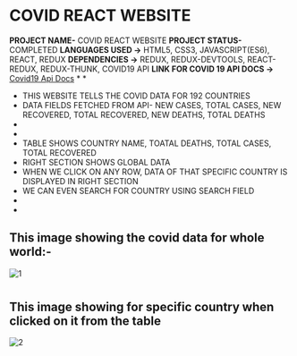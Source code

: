 # COVID REACT WEBSITE
__PROJECT NAME-__ COVID REACT WEBSITE
__PROJECT STATUS-__ COMPLETED
__LANGUAGES USED ->__ HTML5, CSS3, JAVASCRIPT(ES6), REACT, REDUX
__DEPENDENCIES ->__ REDUX, REDUX-DEVTOOLS, REACT-REDUX, REDUX-THUNK, COVID19 API
__LINK FOR COVID 19 API DOCS ->__ [Covid19 Api Docs](https://documenter.getpostman.com/view/10808728/SzS8rjbc)
*
*
* THIS WEBSITE TELLS THE COVID DATA FOR 192 COUNTRIES
* DATA FIELDS FETCHED FROM API- NEW CASES, TOTAL CASES, NEW RECOVERED, TOTAL RECOVERED, NEW DEATHS, TOTAL DEATHS
*
*
* TABLE SHOWS COUNTRY NAME, TOATAL DEATHS, TOTAL CASES, TOTAL RECOVERED
* RIGHT SECTION SHOWS GLOBAL DATA
* WHEN WE CLICK ON ANY ROW, DATA OF THAT SPECIFIC COUNTRY IS DISPLAYED IN RIGHT SECTION
* WE CAN EVEN SEARCH FOR COUNTRY USING SEARCH FIELD
*
*
## This image showing the covid data for whole world:-
![1](https://user-images.githubusercontent.com/66939062/120340775-f1980980-c313-11eb-843a-852944fe93e7.png)
#
#
## This image showing for specific country when clicked on it from the table
![2](https://user-images.githubusercontent.com/66939062/120340802-f492fa00-c313-11eb-9adc-179276dbb9fe.png)
